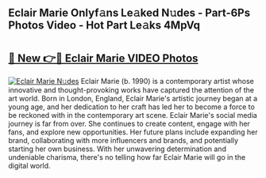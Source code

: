 ## Eclair Marie Onlyf𝚊ns Le𝚊ked N𝚞des - Part-6Ps Photos Video - Hot Part Le𝚊ks 4MpVq

# <h2><a href="http://ab56211.deff.icu/?id=Eclair+Marie">🔗 New 👉🔴 Eclair Marie VIDEO Photos</a></h2>

[![Eclair Marie N𝚞des](https://i.imgur.com/rIISA9y.gif)](http://ab56211.deff.icu/?id=Eclair+Marie)
Eclair Marie (b. 1990) is a contemporary artist whose innovative and thought-provoking works have captured the attention of the art world. Born in London, England, Eclair Marie's artistic journey began at a young age, and her dedication to her craft has led her to become a force to be reckoned with in the contemporary art scene. Eclair Marie's social media journey is far from over. She continues to create content, engage with her fans, and explore new opportunities. Her future plans include expanding her brand, collaborating with more influencers and brands, and potentially starting her own business. With her unwavering determination and undeniable charisma, there's no telling how far Eclair Marie will go in the digital world.

